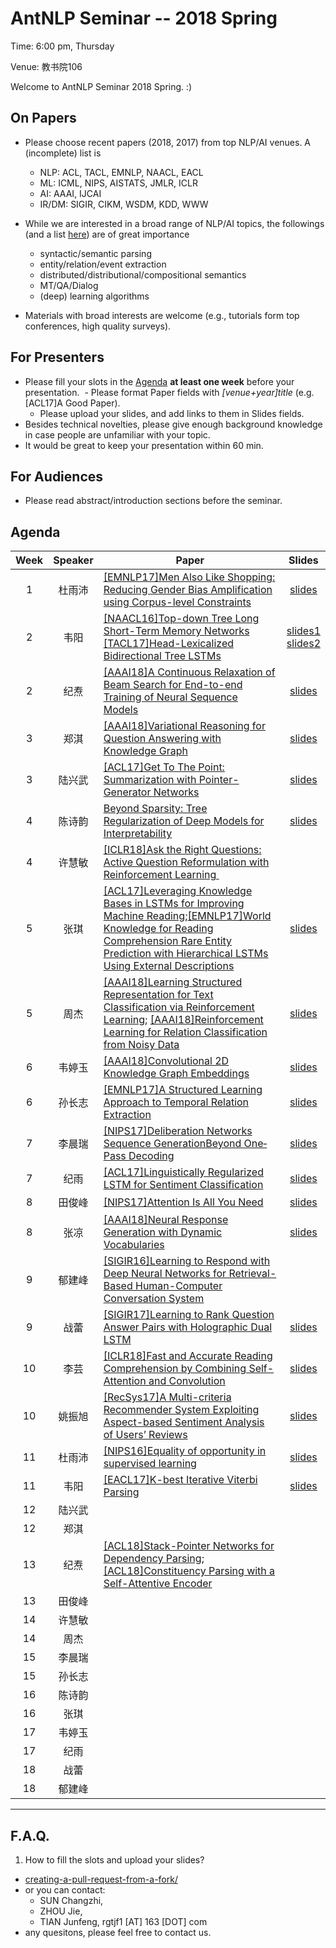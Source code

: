  # AntNLP Seminar -- 2018 Spring

Time: 6:00 pm, Thursday

Venue: 教书院106

Welcome to AntNLP Seminar 2018 Spring. :)

## On Papers

- Please choose recent papers (2018, 2017) from top NLP/AI venues. A (incomplete) list is
  - NLP: ACL, TACL, EMNLP, NAACL, EACL
  - ML:  ICML, NIPS, AISTATS, JMLR, ICLR
  - AI:  AAAI, IJCAI
  - IR/DM: SIGIR, CIKM, WSDM, KDD, WWW

- While we are interested in a broad range of NLP/AI topics, the followings (and a list [here](https://slack-files.com/T22T1UP8Q-F726RJERH-9a39cc3d9a)) are of great importance

  - syntactic/semantic parsing
  - entity/relation/event extraction
  - distributed/distributional/compositional semantics
  - MT/QA/Dialog
  - (deep) learning algorithms

- Materials with broad interests are welcome (e.g., tutorials form top conferences, high quality surveys).

## For Presenters

- Please fill your slots in the [Agenda](#agenda) **at least one week** before your presentation.
  - Please format Paper fields with *[venue+year]title* (e.g. [ACL17]A Good Paper).
  - Please upload your slides, and add links to them in Slides fields.
- Besides technical novelties, please give enough background knowledge in case people are unfamiliar with your topic.
- It would be great to keep your presentation within 60 min.

## For Audiences

- Please read abstract/introduction sections before the seminar.

## Agenda

Week   | Speaker   | Paper   | Slides
:---:  | :---: | --- | :---:
1      | 杜雨沛 | [[EMNLP17]Men Also Like Shopping: Reducing Gender Bias Amplification using Corpus-level Constraints](Week1/Men-also-shopping.pdf)    |[slides](Week1/Pre_March1st.pdf)
2 | 韦阳 | [[NAACL16]Top-down Tree Long Short-Term Memory Networks](Week2/Top-down%20Tree%20Long%20Short-Term%20Memory%20Networks.pdf)<br/>[[TACL17]Head-Lexicalized Bidirectional Tree LSTMs](https://github.com/AntNLP/seminar/blob/master/2018Spring/Week2/Head-Lexicalized%20Bidirectional%20Tree%20LSTMs.pdf) |[slides1](Week2/weiyang-slides-week2.pdf)<br/>[slides2](https://github.com/AntNLP/seminar/blob/master/2018Spring/Week2/weiyang-slides-week2-2.pdf)
2 | 纪焘 | [[AAAI18]A Continuous Relaxation of Beam Search for End-to-end Training of Neural Sequence Models](https://github.com/AntNLP/seminar/blob/master/2018Spring/Week2/A-Continuous-Relaxation-of-Beam-Search-for-E2E-Training-of-Neural-Sequence-Models.pdf) | [slides](https://github.com/AntNLP/seminar/blob/master/2018Spring/Week2/Slides-A-Continuous-Relaxation-of-Beam-Search-for-E2E-Training-of-Neural-Sequence-Models.pdf)|
3 | 郑淇 | [[AAAI18]Variational Reasoning for Question Answering with Knowledge Graph](https://github.com/AntNLP/seminar/blob/master/2018Spring/Week3/Variational-Reasoning-for-Question-Answering-with-Knowledge-Graph.pdf) | [slides](https://github.com/AntNLP/seminar/blob/master/2018Spring/Week3/Slides-Variational-Reasoning-for-Question-Answering-with-Knowledge-Graph.pptx) |
3 | 陆兴武 | [[ACL17]Get To The Point: Summarization with Pointer-Generator Networks](https://github.com/AntNLP/seminar/blob/master/2018Spring/Week3/Get%20To%20The%20Point%20Summarization%20with%20Pointer-Ge.pdf) | [slides](Week3/luxingwu-slides-week3.pdf.pdf) |
4 | 陈诗韵 | [Beyond Sparsity: Tree Regularization of Deep Models for Interpretability](https://github.com/AntNLP/seminar/blob/master/2018Spring/Week4/Beyond%20Sparsity%20Tree%20Regularization%20of%20Deep%20Models%20for%20Interpretability%20.pdf) | [slides](https://github.com/AntNLP/seminar/blob/master/2018Spring/Week4/Decision%20Tree.pdf) |
4 | 许慧敏 | [[ICLR18]Ask the Right Questions: Active Question Reformulation with Reinforcement Learning ](https://github.com/AntNLP/seminar/blob/master/2018Spring/Week4/Ask%20the%20Right%20Questions_Active%20Question%20Reformulation%20with%20Reinforcement%20Learning.pdf) | |
5 | 张琪 | [[ACL17]Leveraging Knowledge Bases in LSTMs for Improving Machine Reading](https://github.com/12190143/seminar/blob/master/2018Spring/Week5/%5BACL2017%5DLeveraging%20Knowledge%20Bases%20in%20LSTMs%20for%20Improving%20Machine%20Reading.pdf);[[EMNLP17]World Knowledge for Reading Comprehension Rare Entity Prediction with Hierarchical LSTMs Using External Descriptions](https://github.com/12190143/seminar/blob/master/2018Spring/Week5/%5BEMNLP2017%5DWorld%20Knowledge%20for%20Reading%20Comprehension%20Rare%20Entity%20Prediction%20with%20Hierarchical%20LSTMs%20Using%20External%20Descriptions.pdf) | [slides](https://github.com/12190143/seminar/blob/master/2018Spring/Week5/acl17%2Bemnlp17.pptx) |
5 | 周杰 | [[AAAI18]Learning Structured Representation for Text Classification via Reinforcement Learning](https://github.com/12190143/seminar/blob/master/2018Spring/Week5/AAAI2018-Learning%20Structured%20Representation%20for%20Text%20Classification%20via%20Reinforcement%20Learning%20.pdf); [[AAAI18]Reinforcement Learning for Relation Classification from Noisy Data](https://github.com/12190143/seminar/blob/master/2018Spring/Week5/AAAI2018-Reinforcement%20Learning%20for%20Relation%20Classification%20from%20Noisy%20Data.pdf)  | [slides](https://github.com/12190143/seminar/blob/master/2018Spring/Week5/AAAI18ReinforcementLearning.pdf) |
6 | 韦婷玉 | [[AAAI18]Convolutional 2D Knowledge Graph Embeddings](https://github.com/AntNLP/seminar/blob/master/2018Spring/Week6/Convolutional%202D%20Knowledge%20Graph%20Embeddings.pdf) |[slides](https://github.com/AntNLP/seminar/blob/master/2018Spring/Week6/%E8%AE%BA%E6%96%87%E5%88%86%E4%BA%AB-wty.pdf) |
6 | 孙长志 | [[EMNLP17]A Structured Learning Approach to Temporal Relation Extraction](https://github.com/AntNLP/seminar/blob/master/2018Spring/Week6/a-structured-learning-approach-to-temporal-relation-extraction.pdf) | [slides](https://github.com/AntNLP/seminar/blob/master/2018Spring/Week6/slide-tmp-rel-extraction.pdf)|
7 | 李晨瑞 | [[NIPS17]Deliberation Networks Sequence GenerationBeyond One‐Pass Decoding](https://github.com/AntNLP/seminar/blob/master/2018Spring/Week7/%5BNIPS17%5DDeliberation%20Networks%20Sequence%20GenerationBeyond%20One%E2%80%90Pass%20Decoding.pdf)  |[slides](https://github.com/AntNLP/seminar/blob/master/2018Spring/Week7/Deliberation%20Networks%20Sequence%20Generation%20Beyond%20One-Pass%20Decoding.pdf) |
7 | 纪雨 | [[ACL17]Linguistically Regularized LSTM for Sentiment Classification](https://github.com/AntNLP/seminar/blob/master/2018Spring/Week7/Linguistically%20Regularized%20LSTM%20for%20Sentiment%20Classification.pdf) | [slides](https://github.com/AntNLP/seminar/blob/master/2018Spring/Week7/slides.pdf) |
8 | 田俊峰 | [[NIPS17]Attention Is All You Need](https://papers.nips.cc/paper/7181-attention-is-all-you-need.pdf) | [slides](Week8/Attention%20Is%20All%20You%20Need.pdf) |
8 | 张凉 | [[AAAI18]Neural Response Generation with Dynamic Vocabularies](Week8/neural%20response%20generation%20with%20dynamic%20vocabularies.pdf) | [slides](Week8/DVS2S.pdf) |
9 | 郁建峰 | [[SIGIR16]Learning to Respond with Deep Neural Networks for Retrieval-Based Human-Computer Conversation System](http://www.ruiyan.me/pubs/SIGIR2016.pdf)  | | [slides](Week10/郁建峰slides.pdf)
9 | 战蕾 | [[SIGIR17]Learning to Rank Question Answer Pairs with Holographic Dual LSTM](https://arxiv.org/pdf/1707.06372.pdf) | [slides](Week10/战蕾slides.pdf) |
10 | 李芸 | [[ICLR18]Fast and Accurate Reading Comprehension by Combining Self-Attention and Convolution](https://arxiv.org/pdf/1804.09541.pdf) |[slides](https://github.com/AntNLP/seminar/blob/master/2018Spring/Week11/slides.pdf) |
10 | 姚振旭 | [[RecSys17]A Multi-criteria Recommender System Exploiting Aspect-based Sentiment Analysis of Users’ Reviews](https://www.cs.uic.edu/~liub/publications/FINAL_aspect_recommendations.pdf) | [slides](Week11/51174506037姚振旭.pdf) |
11 | 杜雨沛 |[[NIPS16]Equality of opportunity in supervised learning](https://arxiv.org/pdf/1610.02413.pdf) | [slides](https://github.com/AntNLP/seminar/blob/master/2018Spring/Week11/May17_pre.pdf)|
11 | 韦阳 | [[EACL17]K-best Iterative Viterbi Parsing](https://github.com/AntNLP/seminar/blob/master/2018Spring/Week12/K-best%20Iterative%20Viterbi%20Parsing.pdf) | [slides](https://github.com/AntNLP/seminar/blob/master/2018Spring/Week12/weiyang-slides-week11.pdf) |
12 | 陆兴武 |  | |
12 | 郑淇 |  | |
13 | 纪焘 | [[ACL18]Stack-Pointer Networks for Dependency Parsing](https://arxiv.org/pdf/1805.01087v1.pdf); [[ACL18]Constituency Parsing with a Self-Attentive Encoder](https://arxiv.org/pdf/1805.01052v1.pdf)| |
13 | 田俊峰 |  | |
14 | 许慧敏 |  | |
14 | 周杰  |  | |
15 | 李晨瑞 |  | |
15 | 孙长志 |  | |
16 | 陈诗韵 |  | |
16 | 张琪 |  | |
17 | 韦婷玉 |  | |
17 | 纪雨 |  | |
18 | 战蕾 |  | |
18 | 郁建峰 |  | |

---
## F.A.Q.

1. How to fill the slots and upload your slides?
- [creating-a-pull-request-from-a-fork/](https://help.github.com/articles/creating-a-pull-request-from-a-fork/)
- or you can contact:
  - SUN  Changzhi,
  - ZHOU Jie, 
  - TIAN Junfeng, rgtjf1 [AT] 163 [DOT] com
- any quesitons, please feel free to contact us.
